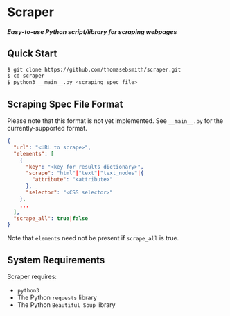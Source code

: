 # Scraper
##### Easy-to-use Python script/library for scraping webpages

## Quick Start
```sh
$ git clone https://github.com/thomasebsmith/scraper.git
$ cd scraper
$ python3 __main__.py <scraping spec file>
```

## Scraping Spec File Format
Please note that this format is not yet implemented. See `__main__.py` for the
currently-supported format.

```json
{
  "url": "<URL to scrape>",
  "elements": [
    {
      "key": "<key for results dictionary>",
      "scrape": "html"|"text"|"text_nodes"|{
        "attribute": "<attribute>"
      },
      "selector": "<CSS selector>"
    },
    ...
  ],
  "scrape_all": true|false
}
```
Note that `elements` need not be present if `scrape_all` is true.

## System Requirements
Scraper requires:
- `python3`
- The Python `requests` library
- The Python `Beautiful Soup` library
